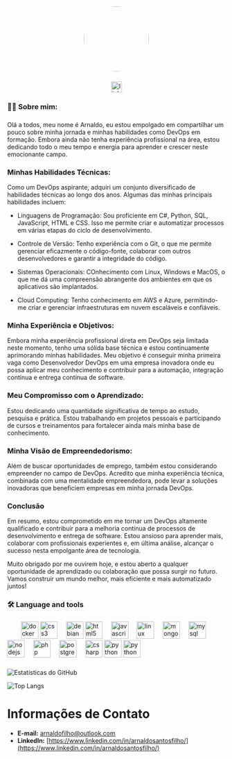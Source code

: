 <div align="center">
  <img style="border-radius:100px;" height="150" src="https://avatars.githubusercontent.com/u/73304813?v=4"  />
</div>

###

<div align="center">
  <a href="https://www.linkedin.com/in/arnaldosantosfilho/" target="_blank">
    <img src="https://img.shields.io/static/v1?message=LinkedIn&logo=linkedin&label=&color=0077B5&logoColor=white&labelColor=&style=for-the-badge" height="25" alt="linkedin logo"  />
  </a>
 
</div>


###

<h3 align="left">👩‍💻  Sobre mim:</h3>

###

<p align="left">
Olá a todos, meu nome é Arnaldo, eu estou empolgado em compartilhar um pouco sobre minha jornada e minhas habilidades como DevOps em formação. Embora ainda não tenha experiência profissional na área, estou dedicando todo o meu tempo e energia para aprender e crescer neste emocionante campo.

### Minhas Habilidades Técnicas:
Como um DevOps aspirante, adquiri um conjunto diversificado de habilidades técnicas ao longo dos anos. Algumas das minhas principais habilidades incluem:

- Linguagens de Programação: Sou proficiente em C#, Python, SQL, JavaScript, HTML e CSS. Isso me permite criar e automatizar processos em várias etapas do ciclo de desenvolvimento.

- Controle de Versão: Tenho experiência com o Git, o que me permite gerenciar eficazmente o código-fonte, colaborar com outros desenvolvedores e garantir a integridade do código.

- Sistemas Operacionais: COnhecimento com Linux, Windows e MacOS, o que me dá uma compreensão abrangente dos ambientes em que os aplicativos são implantados.

- Cloud Computing: Tenho conhecimento em AWS e Azure, permitindo-me criar e gerenciar infraestruturas em nuvem escaláveis e confiáveis.

### Minha Experiência e Objetivos:
Embora minha experiência profissional direta em DevOps seja limitada neste momento, tenho uma sólida base técnica e estou continuamente aprimorando minhas habilidades. Meu objetivo é conseguir minha primeira vaga como Desenvolvedor DevOps em uma empresa inovadora onde eu possa aplicar meu conhecimento e contribuir para a automação, integração contínua e entrega contínua de software.

### Meu Compromisso com o Aprendizado:
Estou dedicando uma quantidade significativa de tempo ao estudo, pesquisa e prática. Estou trabalhando em projetos pessoais e participando de cursos e treinamentos para fortalecer ainda mais minha base de conhecimento.

### Minha Visão de Empreendedorismo:
Além de buscar oportunidades de emprego, também estou considerando empreender no campo de DevOps. Acredito que minha experiência técnica, combinada com uma mentalidade empreendedora, pode levar a soluções inovadoras que beneficiem empresas em minha jornada DevOps.

### Conclusão
Em resumo, estou comprometido em me tornar um DevOps altamente qualificado e contribuir para a melhoria contínua de processos de desenvolvimento e entrega de software. Estou ansioso para aprender mais, colaborar com profissionais experientes e, em última análise, alcançar o sucesso nesta empolgante área de tecnologia.

Muito obrigado por me ouvirem hoje, e estou aberto a qualquer oportunidade de aprendizado ou colaboração que possa surgir no futuro. Vamos construir um mundo melhor, mais eficiente e mais automatizado juntos!





</p>

###

<h3 align="left">🛠 Language and tools</h3>

###

<div align="left">
  
  <img width="12" />
  <img width="12" />
  <img src="https://cdn.jsdelivr.net/gh/devicons/devicon/icons/docker/docker-plain-wordmark.svg" height="40" alt="docker logo"  />
  <img src="https://cdn.jsdelivr.net/gh/devicons/devicon/icons/css3/css3-original.svg" height="40" alt="css3 logo"  />
  <img width="12" />
  <img src="https://cdn.jsdelivr.net/gh/devicons/devicon/icons/debian/debian-original.svg" height="40" alt="debian logo"  />
  <img src="https://cdn.jsdelivr.net/gh/devicons/devicon/icons/html5/html5-original.svg" height="40" alt="html5 logo"  />
  <img width="12" />
  <img src="https://cdn.jsdelivr.net/gh/devicons/devicon/icons/javascript/javascript-original.svg" height="40" alt="javascript logo"  />
  <img width="12" />
  <img src="https://cdn.jsdelivr.net/gh/devicons/devicon/icons/linux/linux-original.svg" height="40" alt="linux logo"  />
  <img width="12" />
  <img src="https://cdn.jsdelivr.net/gh/devicons/devicon/icons/mongodb/mongodb-original.svg" height="40" alt="mongodb logo"  />
  <img width="12" />
  <img src="https://cdn.jsdelivr.net/gh/devicons/devicon/icons/mysql/mysql-original.svg" height="40" alt="mysql logo"  />
  <img width="12" />
  <img width="12" />
  <img src="https://cdn.jsdelivr.net/gh/devicons/devicon/icons/nodejs/nodejs-original.svg" height="40" alt="nodejs logo"  />
  <img width="12" />
  <img src="https://cdn.jsdelivr.net/gh/devicons/devicon/icons/php/php-original.svg" height="40" alt="php logo"  />
  <img width="12" />
  <img src="https://cdn.jsdelivr.net/gh/devicons/devicon/icons/postgresql/postgresql-original.svg" height="40" alt="postgresql logo"  />
  <img width="12" />
  <img src="https://cdn.jsdelivr.net/gh/devicons/devicon/icons/csharp/csharp-original.svg" height="40" alt="csharp logo"  />
  <img src="https://cdn.jsdelivr.net/gh/devicons/devicon/icons/python/python-original.svg" height="40" alt="python logo"  />
  <img src="https://cdn.jsdelivr.net/gh/devicons/devicon/icons/fedora/fedora-original.svg" height="40" alt="python logo"  />
  <img width="12" />
  
</div>

###

###
<div align="lifth">

![Estatísticas do GitHub](https://github-readme-stats.vercel.app/api?username=arnaldofilh0&theme=transparent&bg_color=000&border_color=30A3DC&show_icons=true&icon_color=30A3DC&title_color=E94D5F&text_color=FFF)

<div align="">

![Top Langs](https://github-readme-stats-git-masterrstaa-rickstaa.vercel.app/api/top-langs/?username=arnaldofilh0&&bg_color=000&border_color=30A3DC&title_color=E94D5F&text_color=FFF)

</div>


# Informações de Contato

- **E-mail:** [arnaldofilho@outlook.com](mailto:arnaldofilho@outlook.com)
- **LinkedIn:** [https://www.linkedin.com/in/arnaldosantosfilho/](https://www.linkedin.com/in/arnaldosantosfilho/)

